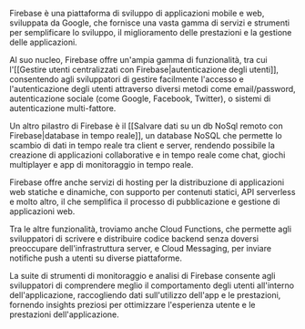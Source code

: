 
Firebase è una piattaforma di sviluppo di applicazioni mobile e web, sviluppata da Google, che fornisce una vasta gamma di servizi e strumenti per semplificare lo sviluppo, il miglioramento delle prestazioni e la gestione delle applicazioni. 

Al suo nucleo, Firebase offre un'ampia gamma di funzionalità, tra cui l'[[Gestire utenti centralizzati con Firebase|autenticazione degli utenti]], consentendo agli sviluppatori di gestire facilmente l'accesso e l'autenticazione degli utenti attraverso diversi metodi come email/password, autenticazione sociale (come Google, Facebook, Twitter), o sistemi di autenticazione multi-fattore.

Un altro pilastro di Firebase è il [[Salvare dati su un db NoSql remoto con Firebase|database in tempo reale]], un database NoSQL che permette lo scambio di dati in tempo reale tra client e server, rendendo possibile la creazione di applicazioni collaborative e in tempo reale come chat, giochi multiplayer e app di monitoraggio in tempo reale.

Firebase offre anche servizi di hosting per la distribuzione di applicazioni web statiche e dinamiche, con supporto per contenuti statici, API serverless e molto altro, il che semplifica il processo di pubblicazione e gestione di applicazioni web.

Tra le altre funzionalità, troviamo anche Cloud Functions, che permette agli sviluppatori di scrivere e distribuire codice backend senza doversi preoccupare dell'infrastruttura server, e Cloud Messaging, per inviare notifiche push a utenti su diverse piattaforme.

La suite di strumenti di monitoraggio e analisi di Firebase consente agli sviluppatori di comprendere meglio il comportamento degli utenti all'interno dell'applicazione, raccogliendo dati sull'utilizzo dell'app e le prestazioni, fornendo insights preziosi per ottimizzare l'esperienza utente e le prestazioni dell'applicazione.